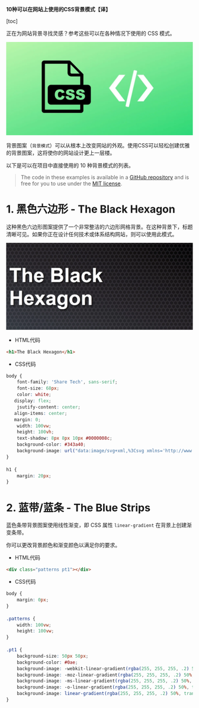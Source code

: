 **10种可以在网站上使用的CSS背景模式【译】**

[toc]

正在为网站背景寻找灵感？参考这些可以在各种情况下使用的 CSS 模式。

![](img/20230310100924.png)

背景图案（`背景模式`）可以从根本上改变网站的外观。使用CSS可以轻松创建优雅的背景图案，这将使你的网站设计更上一层楼。

以下是可以在项目中直接使用的 10 种背景模式的列表。

> The code in these examples is available in a [GitHub repository](https://github.com/Yuvrajchandra/CSS-Background-Patterns) and is free for you to use under the [MIT license](https://choosealicense.com/licenses/mit/).

# 1. 黑色六边形 - The Black Hexagon

这种黑色六边形图案提供了一个非常整洁的六边形网格背景。在这种背景下，标题清晰可见。如果你正在设计任何技术或体系结构网站，则可以使用此模式。

![](img/20230310101359.png)

- HTML代码

```html
<h1>The Black Hexagon</h1>
```

- CSS代码

```css
body {
    font-family: 'Share Tech', sans-serif;
    font-size: 68px;
    color: white;
   display: flex;
    jsutify-content: center;
   align-items: center;
   margin: 0;
    width: 100vw;
    height: 100vh;
    text-shadow: 8px 8px 10px #0000008c;
    background-color: #343a40;
    background-image: url("data:image/svg+xml,%3Csvg xmlns='http://www.w3.org/2000/svg' width='28' height='49' viewBox='0 0 28 49'%3E%3Cg fill-rule='evenodd'%3E%3Cg id='hexagons' fill='%239C92AC' fill-opacity='0.25' fill-rule='nonzero'%3E%3Cpath d='M13.99 9.25l13 7.5v15l-13 7.5L1 31.75v-15l12.99-7.5zM3 17.9v12.7l10.99 6.34 11-6.35V17.9l-11-6.34L3 17.9zM0 15l12.98-7.5V0h-2v6.35L0 12.69v2.3zm0 18.5L12.98 41v8h-2v-6.85L0 35.81v-2.3zM15 0v7.5L27.99 15H28v-2.31h-.01L17 6.35V0h-2zm0 49v-8l12.99-7.5H28v2.31h-.01L17 42.15V49h-2z'/%3E%3C/g%3E%3C/g%3E%3C/svg%3E"), linear-gradient(to right top, #343a40, #2b2c31, #211f22, #151314, #000000);
}
 
h1 {
    margin: 20px;
}
```


# 2. 蓝带/蓝条 - The Blue Strips

蓝色条带背景图案使用线性渐变，即 CSS 属性 `linear-gradient` 在背景上创建渐变条带。

你可以更改背景颜色和渐变颜色以满足你的要求。

- HTML代码

```html
<div class="patterns pt1"></div>
```

- CSS代码

```css
body {
    margin: 0px;
}
 
.patterns {
    width: 100vw;
    height: 100vw;
}
 
.pt1 {
    background-size: 50px 50px;
    background-color: #0ae;
    background-image: -webkit-linear-gradient(rgba(255, 255, 255, .2) 50%, transparent 50%, transparent);
    background-image: -moz-linear-gradient(rgba(255, 255, 255, .2) 50%, transparent 50%, transparent);
    background-image: -ms-linear-gradient(rgba(255, 255, 255, .2) 50%, transparent 50%, transparent);
    background-image: -o-linear-gradient(rgba(255, 255, 255, .2) 50%, transparent 50%, transparent);
    background-image: linear-gradient(rgba(255, 255, 255, .2) 50%, transparent 50%, transparent);
}
```
